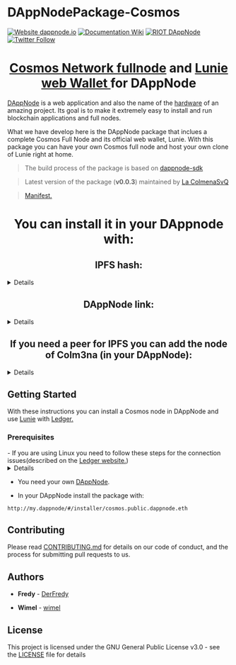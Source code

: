 # DAppNodePackage-Cosmos 

[![Website dappnode.io](https://img.shields.io/badge/Website-dappnode.io-brightgreen.svg)](https://dappnode.io/)
[![Documentation Wiki](https://img.shields.io/badge/Documentation-Wiki-brightgreen.svg)](https://docs.dappnode.io)
[![RIOT DAppNode](https://img.shields.io/badge/RIOT-DAppNode-blue.svg)](https://riot.dappnode.io)
[![Twitter Follow](https://img.shields.io/twitter/follow/espadrine.svg?style=social&label=Follow)](https://twitter.com/dappnode)


<h1 align="center"> <a href="https://github.com/cosmos/gaia/blob/master/docs/join-mainnet.md">Cosmos Network fullnode</a> and <a href="https://github.com/luniehq/lunie">Lunie web Wallet </a> for DAppNode </h1>

[DAppNode](https://github.com/dappnode/DAppNode) is a web application and also the name of the [hardware](https://shop.dappnode.io) of an amazing project.
Its goal is to make it extremely easy to install and run blockchain applications and
full nodes.

What we have develop here is the DAppNode package that inclues a complete Cosmos Full Node
and its official web wallet, Lunie.
With this package you can have your own Cosmos full node and host your own clone of Lunie right at home.

> The build process of the package is based on [dappnode-sdk](https://github.com/dappnode/DAppNodeSDK)

> Latest version of the package (**v0.0.3**) maintained by [La ColmenaSvQ](https://github.com/Colm3na)

> [Manifest.](dappnode_package.json)



<h1 align="center"> You can install it in your DAppnode with: </h1>


<sumary>
<h2 align="center"> IPFS hash: </h2>
</sumary>
<details>
/ipfs/QmdqdkPRmGSmJXBfwwrmk2fJTDoGJwzPPtfd39kp19GF6v
</details>
  
<sumary>
<h2 align="center"> DAppNode link: </h2>
</sumary>
<details>
  
http://my.dappnode/#/installer/cosmos.public.dappnode.eth
</details>

<sumary>
<h2 align="center"> If you need a peer for IPFS you can add the node of Colm3na (in your DAppNode): </h2>
</sumary>

<details>
http://my.dappnode/#/system/add-ipfs-peer/%2Fdns4%2F06f904705c1cde31.dyndns.dappnode.io%2Ftcp%2F4001%2Fipfs%2FQme3qzA1X2q1agL7rpmej6dS5ygGyyL9obeZ8mCD6KkPQt
</details>

## Getting Started

With these instructions you can install a Cosmos node in DAppNode and use [Lunie](https://github.com/luniehq/lunie) with [Ledger.](https://www.ledger.com)

### Prerequisites

<sumary>
- If you are using Linux you need to follow these steps for the connection issues(described on the <a href="https://support.ledger.com/hc/en-us/articles/115005165269-Fix-connection-issues"> Ledger website.</a>)
</sumary>
<details>
<h3>1. Setup</h3>
<ul>
<li>Check if the plugdev group exists by entering the command:<br />
<pre><code>cat /etc/group | grep plugdev</code></pre>
</li>
<li><strong>Follow the steps below </strong><strong>if the previous command did not return </strong><strong>a result</strong>
<ol>
<li><strong>C</strong>reate the <strong>plugdev</strong> group:<br />
<pre><code>sudo groupadd plugdev</code></pre>
</li>
<li>Check if you are in the group <strong>plugdev</strong> with the command:
<pre><code>groups</code></pre>
</li>
<li>
<p>If the output does not contain <strong>plugdev</strong>, you are not in the <strong>plugdev </strong>group. Enter the command:</p>
<pre><code>sudo gpasswd -a &lt;user&gt; plugdev</code></pre>
<p><strong>Note</strong>: replace &lt;user&gt; by your username, e.g for user "mike", it would be: <strong>sudo gpasswd -a mike plugdev</strong>.</p>
</li>
<li>
<p>Logout and login for the change to take effect. To verify you are now in the <strong>plugdev</strong> group, enter:</p>
<pre><code>groups</code></pre>
and search for a <strong>plugdev</strong> occurrence. If it's not there, you've missed a step and should restart from step 1.</li>
</ol>
</li>
</ul>
<h3>2. Add the udev rules</h3>
<ol>
<li>Enter the following command to automatically add the rules and reload udev:
<pre><code>wget -q -O - https://raw.githubusercontent.com/LedgerHQ/udev-rules/master/add_udev_rules.sh | sudo bash</code></pre>
</li>
</ol>
</details>

- You need your own [DAppNode](https://github.com/dappnode/DAppNode).

- In your DAppNode install the package with:

```
http://my.dappnode/#/installer/cosmos.public.dappnode.eth
```

## Contributing

Please read [CONTRIBUTING.md](https://github.com/dappnode/DAppNode/blob/master/CONTRIBUTING.md) for details on our code of conduct, and the process for submitting pull requests to us.

## Authors

- **Fredy** - [DerFredy](https://github.com/derfredy)

- **Wimel** - [wimel](https://github.com/wimel)

## License 

This project is licensed under the GNU General Public License v3.0 - see the [LICENSE](LICENSE) file for details
